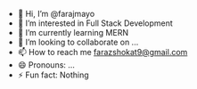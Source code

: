 - 👋 Hi, I’m @farajmayo
- 👀 I’m interested in Full Stack Development
- 🌱 I’m currently learning MERN
- 💞️ I’m looking to collaborate on ...
- 📫 How to reach me farazshokat9@gmail.com
- 😄 Pronouns: ...
- ⚡ Fun fact: Nothing

<!---
farajmayo/farajmayo is a ✨ special ✨ repository because its `README.md` (this file) appears on your GitHub profile.
You can click the Preview link to take a look at your changes.
--->
